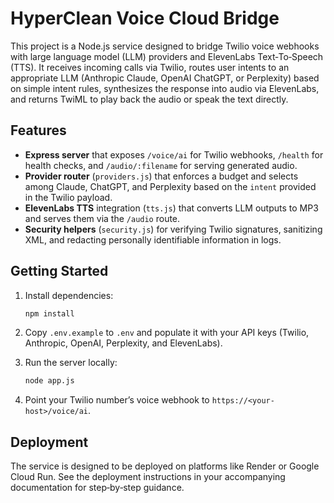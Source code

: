 # HyperClean Voice Cloud Bridge

This project is a Node.js service designed to bridge Twilio voice webhooks with large language model (LLM) providers and ElevenLabs Text‑To‑Speech (TTS). It receives incoming calls via Twilio, routes user intents to an appropriate LLM (Anthropic Claude, OpenAI ChatGPT, or Perplexity) based on simple intent rules, synthesizes the response into audio via ElevenLabs, and returns TwiML to play back the audio or speak the text directly.

## Features

* **Express server** that exposes `/voice/ai` for Twilio webhooks, `/health` for health checks, and `/audio/:filename` for serving generated audio.
* **Provider router** (`providers.js`) that enforces a budget and selects among Claude, ChatGPT, and Perplexity based on the `intent` provided in the Twilio payload.
* **ElevenLabs TTS** integration (`tts.js`) that converts LLM outputs to MP3 and serves them via the `/audio` route.
* **Security helpers** (`security.js`) for verifying Twilio signatures, sanitizing XML, and redacting personally identifiable information in logs.

## Getting Started

1. Install dependencies:

   ```sh
   npm install
   ```

2. Copy `.env.example` to `.env` and populate it with your API keys (Twilio, Anthropic, OpenAI, Perplexity, and ElevenLabs).

3. Run the server locally:

   ```sh
   node app.js
   ```

4. Point your Twilio number’s voice webhook to `https://<your-host>/voice/ai`.

## Deployment

The service is designed to be deployed on platforms like Render or Google Cloud Run. See the deployment instructions in your accompanying documentation for step‑by‑step guidance.